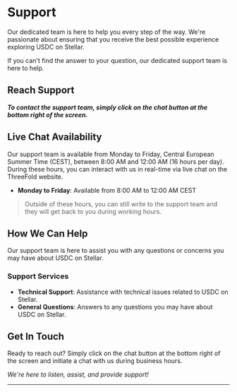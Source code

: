 # Support

Our dedicated team is here to help you every step of the way. We're passionate about ensuring that you receive the best possible experience exploring USDC on Stellar.

If you can't find the answer to your question, our dedicated support team is here to help.

## Reach Support

***To contact the support team, simply click on the chat button at the bottom right of the screen.***

## Live Chat Availability

Our support team is available from Monday to Friday, Central European Summer Time (CEST), between 8:00 AM and 12:00 AM (16 hours per day). During these hours, you can interact with us in real-time via live chat on the ThreeFold website.

* **Monday to Friday**: Available from 8:00 AM to 12:00 AM CEST

> Outside of these hours, you can still write to the support team and they will get back to you during working hours.

## How We Can Help

Our support team is here to assist you with any questions or concerns you may have about USDC on Stellar.

### Support Services
* **Technical Support**: Assistance with technical issues related to USDC on Stellar.
* **General Questions**: Answers to any questions you may have about USDC on Stellar.

## Get In Touch

Ready to reach out? Simply click on the chat button at the bottom right of the screen and initiate a chat with us during business hours. 

*We're here to listen, assist, and provide support!*

---
